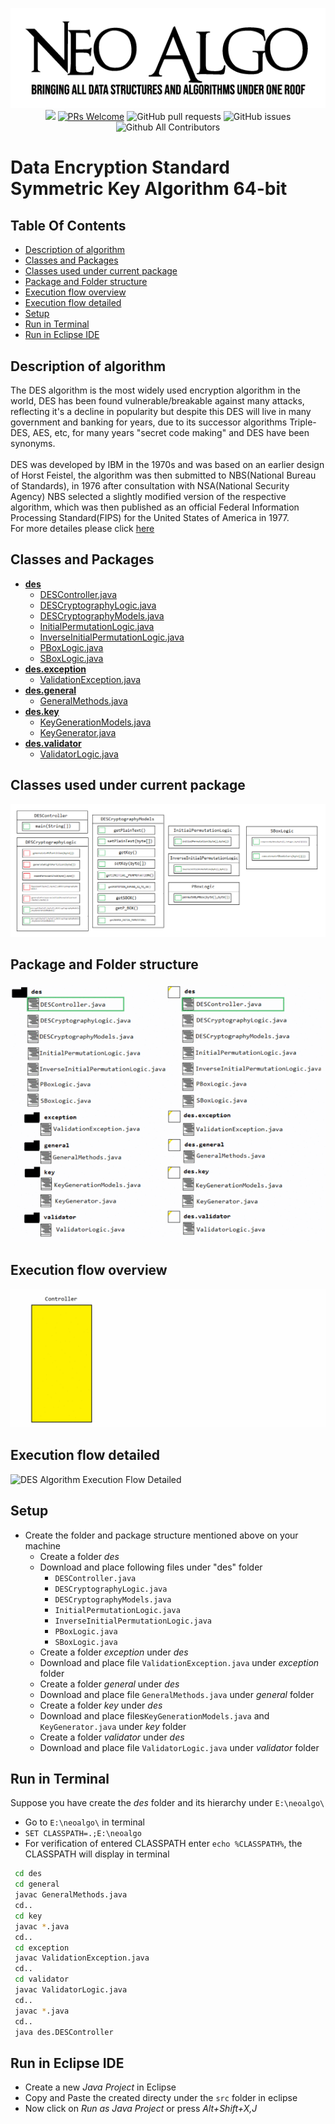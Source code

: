 <p align="center">
    <img src="/img/neo_algo.png"><br>
    <img src="https://img.shields.io/github/license/tesseractcoding/neoalgo?style=flat">
    <a href="http://makeapullrequest.com" target="_blank"><img src="https://img.shields.io/badge/PRs-welcome-brightgreen.svg?style=flat" alt="PRs Welcome"></a>
    <img alt="GitHub pull requests" src="https://img.shields.io/github/issues-pr/tesseractcoding/neoalgo">
    <img alt="GitHub issues" src="https://img.shields.io/github/issues/tesseractcoding/neoalgo">
    <img alt="Github All Contributors" src="https://img.shields.io/github/all-contributors/tesseractcoding/neoalgo">
</p>


# Data Encryption Standard Symmetric Key Algorithm 64-bit

## Table Of Contents
- [Description of algorithm](#description-of-algorithm)
- [Classes and Packages](#classes-and-packages)
- [Classes used under current package](#classes-used-under-current-package)
- [Package and Folder structure](#package-and-folder-structure)
- [Execution flow overview](#execution-flow-overview)
- [Execution flow detailed](#execution-flow-detailed)
- [Setup](#setup)
- [Run in Terminal](#run-in-terminal)
- [Run in Eclipse IDE](#run-in-eclipse-ide)

## Description of algorithm

The DES algorithm is the most widely used encryption algorithm in the world, DES has been found vulnerable/breakable against many attacks, reflecting it's a decline in popularity but despite this DES will live in many government and banking for years, due to its successor algorithms Triple-DES, AES, etc, for many years "secret code making" and DES have been synonyms.
<BR />
<BR />
DES was developed by IBM in the 1970s and was based on an earlier design of Horst Feistel, the algorithm was then submitted to NBS(National Bureau of Standards), in 1976 after consultation with NSA(National Security Agency) NBS selected a slightly modified version of the respective algorithm, which was then published as an official Federal Information Processing Standard(FIPS) for the United States of America in 1977.
<BR />
For more detailes please click [here](http://page.math.tu-berlin.de/~kant/teaching/hess/krypto-ws2006/des.htm)

## Classes and Packages

* [__des__](README.md)
  * [DESController.java](DESController.java)
  * [DESCryptographyLogic.java](DESCryptographyLogic.java)
  * [DESCryptographyModels.java](DESCryptographyModels.java)
  * [InitialPermutationLogic.java](InitialPermutationLogic.java)
  * [InverseInitialPermutationLogic.java](InverseInitialPermutationLogic.java)
  * [PBoxLogic.java](PBoxLogic.java)
  * [SBoxLogic.java](SBoxLogic.java)
* [__des.exception__](exception/README.md)
  * [ValidationException.java]()
* [__des.general__](general/README.md)
  * [GeneralMethods.java]()
* [__des.key__](key/README.md)
  * [KeyGenerationModels.java]()
  * [KeyGenerator.java]()
* [__des.validator__](validator/README.md)
  * [ValidatorLogic.java]()

## Classes used under current package

![DES Package Classes and Methods](/img/des/DESPackageClassesAndMethods.png)

## Package and Folder structure

<p align="center">
  <img src="/img/des/DESPackagesAndFolders.gif" >
</p>

## Execution flow overview
![DES Algorithm Execution Flow Overview](/img/des/DESAlgorithmOverview.gif)
## Execution flow detailed
![DES Algorithm Execution Flow Detailed](/img/des/DESAlgorithmDetailed.gif)
## Setup
* Create the folder and package structure mentioned above on your machine
  * Create a folder _des_
  * Download and place following files under "des" folder
    * `DESController.java`
    * `DESCryptographyLogic.java`
    * `DESCryptographyModels.java`
    * `InitialPermutationLogic.java`
    * `InverseInitialPermutationLogic.java`
    * `PBoxLogic.java`
    * `SBoxLogic.java`
  * Create a folder _exception_ under _des_
  * Download and place file `ValidationException.java` under _exception_ folder
  * Create a folder _general_ under _des_
  * Download and place file `GeneralMethods.java` under _general_ folder
  * Create a folder _key_ under _des_
  * Download and place files`KeyGenerationModels.java` and `KeyGenerator.java` under _key_ folder
  * Create a folder _validator_ under _des_
  * Download and place file `ValidatorLogic.java` under _validator_ folder
## Run in Terminal
Suppose you have create the _des_ folder and its hierarchy under `E:\neoalgo\`
* Go to `E:\neoalgo\` in terminal
* `SET CLASSPATH=.;E:\neoalgo`
* For verification of entered CLASSPATH enter `echo %CLASSPATH%`, the CLASSPATH will display in terminal
```bash
 cd des
 cd general
 javac GeneralMethods.java
 cd..
 cd key
 javac *.java
 cd..
 cd exception
 javac ValidationException.java
 cd..
 cd validator
 javac ValidatorLogic.java
 cd..
 javac *.java
 cd..
 java des.DESController
 ```

## Run in Eclipse IDE
* Create a new _Java Project_ in Eclipse
* Copy and Paste the created directy under the `src` folder in eclipse
* Now click on _Run as Java Project_ or press _Alt+Shift+X,J_
